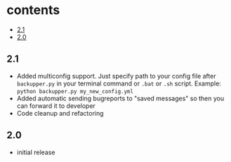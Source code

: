 # contents

- [2.1](#21)
- [2.0](#20)

## 2.1

- Added multiconfig support. Just specify path to your config file after `backupper.py` in your terminal command or `.bat` or `.sh` script. Example: `python backupper.py my_new_config.yml`
- Added automatic sending bugreports to "saved messages" so then you can forward it to developer
- Code cleanup and refactoring

## 2.0

- initial release
